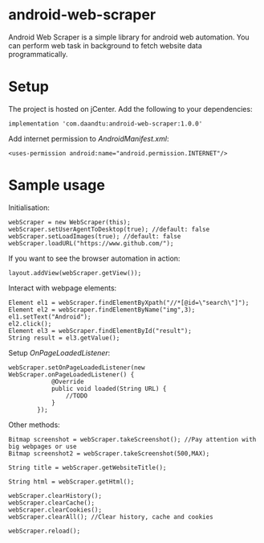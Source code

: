 # android-web-scraper
Android Web Scraper is a simple library for android web automation. You can perform web task in background to fetch website data programmatically.

# Setup
The project is hosted on jCenter.
Add the following to your dependencies:
```
implementation 'com.daandtu:android-web-scraper:1.0.0'
```
Add internet permission to *AndroidManifest.xml*:
```
<uses-permission android:name="android.permission.INTERNET"/>
```

# Sample usage
Initialisation:
```
webScraper = new WebScraper(this);
webScraper.setUserAgentToDesktop(true); //default: false
webScraper.setLoadImages(true); //default: false
webScraper.loadURL("https://www.github.com/");
```
If you want to see the browser automation in action:
```
layout.addView(webScraper.getView());
```
Interact with webpage elements:
```
Element el1 = webScraper.findElementByXpath("//*[@id=\"search\"]");
Element el2 = webScraper.findElementByName("img",3);
el1.setText("Android");
el2.click();
Element el3 = webScraper.findElementById("result");
String result = el3.getValue();
```
Setup *OnPageLoadedListener*:
```
webScraper.setOnPageLoadedListener(new WebScraper.onPageLoadedListener() {
            @Override
            public void loaded(String URL) {
                //TODO
            }
        });
```
Other methods:
```
Bitmap screenshot = webScraper.takeScreenshot(); //Pay attention with big webpages or use
Bitmap screenshot2 = webScraper.takeScreenshot(500,MAX);

String title = webScraper.getWebsiteTitle();

String html = webScraper.getHtml();

webScraper.clearHistory();
webScraper.clearCache();
webScraper.clearCookies();
webScraper.clearAll(); //Clear history, cache and cookies

webScraper.reload();
```
